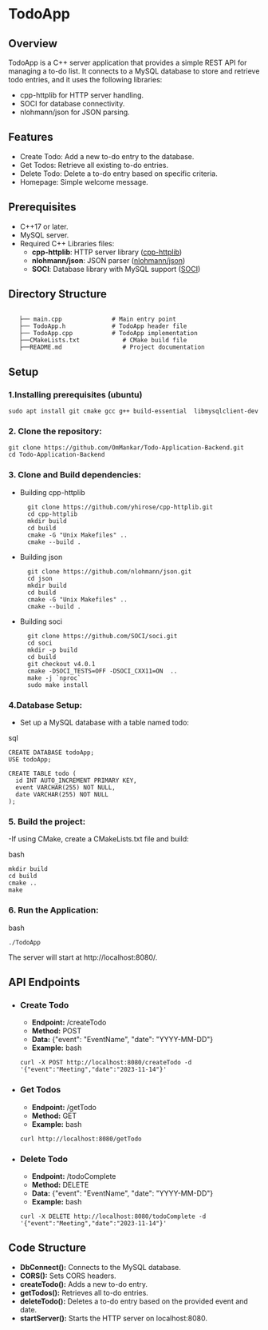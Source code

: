 # TodoApp
## Overview
TodoApp is a C++ server application that provides a simple REST API for managing a to-do list. It connects to a MySQL database to store and retrieve todo entries, and it uses the following libraries:

- cpp-httplib for HTTP server handling.
- SOCI for database connectivity.
- nlohmann/json for JSON parsing.
## Features
- Create Todo: Add a new to-do entry to the database.
- Get Todos: Retrieve all existing to-do entries.
- Delete Todo: Delete a to-do entry based on specific criteria.
- Homepage: Simple welcome message.
  

## Prerequisites
- C++17 or later.
- MySQL server.
- Required C++ Libraries files:
    - **cpp-httplib**: HTTP server library ([cpp-httplib](https://github.com/yhirose/cpp-httplib))
    - **nlohmann/json**: JSON parser ([nlohmann/json](https://github.com/nlohmann/json))
    - **SOCI**: Database library with MySQL support ([SOCI](https://github.com/SOCI/soci))
   

 

## Directory Structure
```

   ├── main.cpp              # Main entry point
   ├── TodoApp.h             # TodoApp header file
   ├── TodoApp.cpp           # TodoApp implementation
   ├──CMakeLists.txt            # CMake build file
   ├──README.md                 # Project documentation
```
## Setup
 ### 1.Installing prerequisites (ubuntu)
  ```
  sudo apt install git cmake gcc g++ build-essential  libmysqlclient-dev
  ```

 ### 2. Clone the repository:
  ```
  git clone https://github.com/OmMankar/Todo-Application-Backend.git
  cd Todo-Application-Backend
  ```
 ### 3. Clone and Build dependencies:
- Building cpp-httplib
  ```
    git clone https://github.com/yhirose/cpp-httplib.git
    cd cpp-httplib
    mkdir build
    cd build
    cmake -G "Unix Makefiles" ..
    cmake --build .

  ```

- Building json
  ```
    git clone https://github.com/nlohmann/json.git
    cd json
    mkdir build
    cd build
    cmake -G "Unix Makefiles" ..
    cmake --build .
  ```

- Building soci
  ```
    git clone https://github.com/SOCI/soci.git 
    cd soci
    mkdir -p build
    cd build
    git checkout v4.0.1
    cmake -DSOCI_TESTS=OFF -DSOCI_CXX11=ON  ..
    make -j `nproc`
    sudo make install

  ```

 ### 4.Database Setup:

  - Set up a MySQL database with a table named todo:

  sql
  ```
  CREATE DATABASE todoApp;
USE todoApp;

CREATE TABLE todo (
    id INT AUTO_INCREMENT PRIMARY KEY,
    event VARCHAR(255) NOT NULL,
    date VARCHAR(255) NOT NULL
);
  ```

 ### 5. Build the project:

  -If using CMake, create a CMakeLists.txt file and build:

  bash
  ```
  mkdir build
  cd build
  cmake ..
  make
  ```
 ### 6. Run the Application:

  bash
  ```
  ./TodoApp
  ```
  The server will start at http://localhost:8080/.

## API Endpoints
 - ### Create Todo

    -  **Endpoint:** /createTodo
    -  **Method:** POST
    -  **Data:** {"event": "EventName", "date": "YYYY-MM-DD"}
    -  **Example:**
      bash
      ```
      curl -X POST http://localhost:8080/createTodo -d '{"event":"Meeting","date":"2023-11-14"}'
      ```
 - ### Get Todos

    -  **Endpoint:** /getTodo
    -  **Method:** GET
    -  **Example:**
    bash
    ```
    curl http://localhost:8080/getTodo
    ```
  - ### Delete Todo

    -  **Endpoint:** /todoComplete
    -  **Method:** DELETE
    -  **Data:** {"event": "EventName", "date": "YYYY-MM-DD"}
    -  **Example:**
    bash
    ```
    curl -X DELETE http://localhost:8080/todoComplete -d '{"event":"Meeting","date":"2023-11-14"}'
    ```
  
## Code Structure
- **DbConnect():** Connects to the MySQL database.
- **CORS():** Sets CORS headers.
- **createTodo():** Adds a new to-do entry.
- **getTodos():** Retrieves all to-do entries.
- **deleteTodo():** Deletes a to-do entry based on the provided event and date.
- **startServer():** Starts the HTTP server on localhost:8080.
